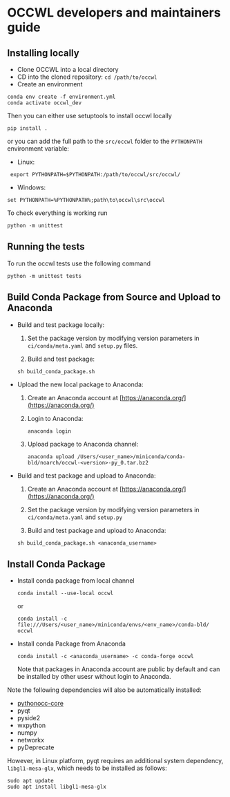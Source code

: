 # OCCWL developers and maintainers guide

## Installing locally

- Clone OCCWL into a local directory
- CD into the cloned repository: `cd /path/to/occwl`
- Create an environment

```
conda env create -f environment.yml
conda activate occwl_dev
```
Then you can either use setuptools to install occwl locally
```
pip install .
```
or you can add the full path to the `src/occwl` folder to the `PYTHONPATH` environment variable:

- Linux:
```
 export PYTHONPATH=$PYTHONPATH:/path/to/occwl/src/occwl/
```
- Windows:
```
set PYTHONPATH=%PYTHONPATH%;path\to\occwl\src\occwl
```

To check everything is working run 
```
python -m unittest
```

## Running the tests

To run the occwl tests use the following command

```
python -m unittest tests
```



## Build Conda Package from Source and Upload to Anaconda

- Build and test package locally:
    
    1. Set the package version by modifying version parameters in `ci/conda/meta.yaml` and `setup.py` files.

    2. Build and test package:
    ```
    sh build_conda_package.sh
    ```

- Upload the new local package to Anaconda:
    
    1. Create an Anaconda account at [https://anaconda.org/](https://anaconda.org/)
    
    2. Login to Anaconda:
        ```
        anaconda login 
        ```

    3. Upload package to Anaconda channel:
        ```
        anaconda upload /Users/<user_name>/miniconda/conda-bld/noarch/occwl-<version>-py_0.tar.bz2
        ```

- Build and test package and upload to Anaconda:

    1. Create an Anaconda account at [https://anaconda.org/](https://anaconda.org/)

    2. Set the package version by modifying version parameters in `ci/conda/meta.yaml` and `setup.py`

    3. Build and test package and upload to Anaconda:
    ```
    sh build_conda_package.sh <anaconda_username> 
    ```

## Install Conda Package
- Install conda package from local channel
    ```
    conda install --use-local occwl
    ```
    or
    ```
    conda install -c file:///Users/<user_name>/miniconda/envs/<env_name>/conda-bld/ occwl
    ```

- Install conda Package from Anaconda

    ```
    conda install -c <anaconda_username> -c conda-forge occwl
    ```
    Note that packages in Anaconda account are public by default and can be installed
    by other usesr without login to Anaconda.

Note the following dependencies will also be automatically installed:
 - [pythonocc-core](https://github.com/tpaviot/pythonocc-core)
 - pyqt
 - pyside2
 - wxpython
 - numpy
 - networkx
 - pyDeprecate

However, in Linux platform, pyqt requires an additional system dependency, `libgl1-mesa-glx`, which needs to be installed as follows:
```
sudo apt update
sudo apt install libgl1-mesa-glx
```




